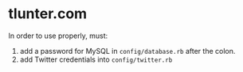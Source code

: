 # tlunter.com

In order to use properly, must:
1. add a password for MySQL in `config/database.rb` after the colon.
2. add Twitter credentials into `config/twitter.rb`
